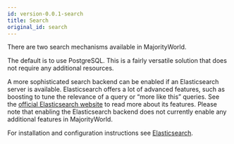 ```yaml
---
id: version-0.0.1-search
title: Search
original_id: search
---
```


There are two search mechanisms available in MajorityWorld.

The default is to use PostgreSQL. This is a fairly versatile solution that does not require any additional resources.

A more sophisticated search backend can be enabled if an Elasticsearch server is available. Elasticsearch offers a lot of advanced features, such as boosting to tune the relevance of a query or “more like this” queries. See the [official Elasticsearch website](https://www.elastic.co/products/elasticsearch) to read more about its features. Please note that enabling the Elasticsearch backend does not currently enable any additional features in MajorityWorld.

For installation and configuration instructions see [Elasticsearch](/mw-docs/docs/integrations/elasticsearch).